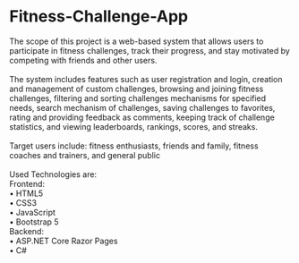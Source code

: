 # Fitness-Challenge-App

The scope of this project is a web-based system that allows users to participate in fitness challenges,
track their progress, and stay motivated by competing with friends and other users. <br><br>
The system includes features such as user registration and login, creation and management of custom challenges,
browsing and joining fitness challenges, filtering and sorting challenges mechanisms for specified
needs, search mechanism of challenges, saving challenges to favorites, rating and providing feedback
as comments, keeping track of challenge statistics, and viewing leaderboards, rankings, scores, and
streaks.<br><br>
Target users include: fitness enthusiasts, friends and family, fitness coaches and trainers, and general public <br><br>
Used Technologies are:<br>
Frontend:<br>
• HTML5<br>
• CSS3<br>
• JavaScript<br>
• Bootstrap 5<br>
Backend:<br>
• ASP.NET Core Razor Pages<br>
• C#<br>

